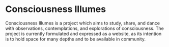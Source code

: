 # Consciousness Illumes
Consciousness Illumes is a project which aims to study, share, and dance with observations, contemplations, and explorations of consciousness. The project is currently formulated and expressed as a website, as its intention is to hold space for many depths and to be available in community.
